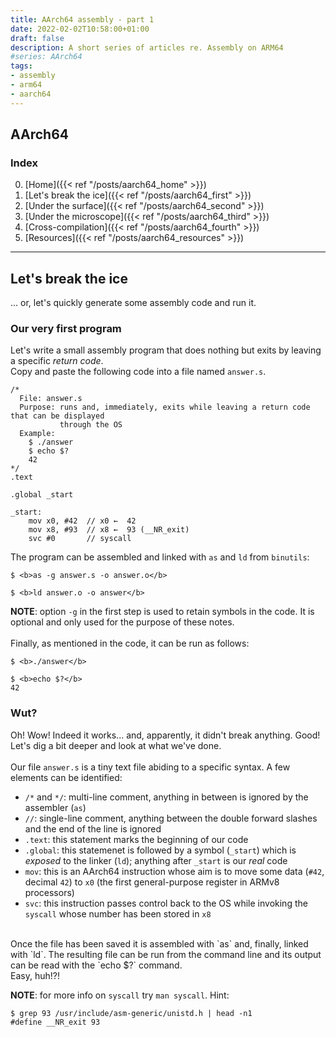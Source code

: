 ```yaml
---
title: AArch64 assembly - part 1
date: 2022-02-02T10:58:00+01:00
draft: false
description: A short series of articles re. Assembly on ARM64
#series: AArch64
tags:
- assembly
- arm64
- aarch64
---
```


## AArch64

### Index
0. [Home]({{< ref "/posts/aarch64_home" >}})</br>
1. [Let's break the ice]({{< ref "/posts/aarch64_first" >}})</br>
2. [Under the surface]({{< ref "/posts/aarch64_second" >}})</br>
3. [Under the microscope]({{< ref "/posts/aarch64_third" >}})</br>
4. [Cross-compilation]({{< ref "/posts/aarch64_fourth" >}})</br>
5. [Resources]({{< ref "/posts/aarch64_resources" >}})</br>

----

## Let's break the ice
... or, let's quickly generate some assembly code and run it.</br>

### Our very first program
Let's write a small assembly program that does nothing but exits by leaving a specific *return code*.</br>
Copy and paste the following code into a file named `answer.s`.

```
/*
  File: answer.s
  Purpose: runs and, immediately, exits while leaving a return code that can be displayed
           through the OS
  Example:
    $ ./answer
    $ echo $?
    42
*/
.text

.global _start

_start:
    mov x0, #42  // x0 ←  42
    mov x8, #93  // x8 ←  93 (__NR_exit)
    svc #0       // syscall
```

The program can be assembled and linked with `as` and `ld` from `binutils`:

```
$ <b>as -g answer.s -o answer.o</b>

$ <b>ld answer.o -o answer</b>
```

**NOTE**: option `-g` in the first step is used to retain symbols in the code. It is optional and only used for the purpose of these notes.</br>
</br>
Finally, as mentioned in the code, it can be run as follows:

```
$ <b>./answer</b>

$ <b>echo $?</b>
42
```

### Wut?
Oh! Wow! Indeed it works... and, apparently, it didn't break anything. Good!</br>
Let's dig a bit deeper and look at what we've done.</br>
</br>
Our file `answer.s` is a tiny text file abiding to a specific syntax. A few elements can be identified:
- `/*` and `*/`: multi-line comment, anything in between is ignored by the assembler (`as`)
- `//`: single-line comment, anything between the double forward slashes and the end of the line is ignored
- `.text`: this statement marks the beginning of our code
- `.global`: this statemenet is followed by a symbol (`_start`) which is *exposed* to the linker (`ld`); anything after `_start` is our *real* code
- `mov`: this is an AArch64 instruction whose aim is to move some data (`#42`, decimal `42`) to `x0` (the first general-purpose register in ARMv8 processors)
- `svc`: this instruction passes control back to the OS while invoking the `syscall` whose number has been stored in `x8`
</br>
Once the file has been saved it is assembled with `as` and, finally, linked with `ld`. The resulting file can be run from the command line and its output can be read with the `echo $?` command.</br>
Easy, huh!?!</br>

**NOTE**: for more info on `syscall` try `man syscall`. Hint:

```
$ grep 93 /usr/include/asm-generic/unistd.h | head -n1
#define __NR_exit 93
```

